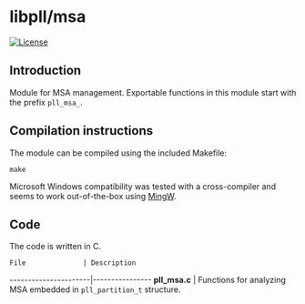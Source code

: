 # libpll/msa

[![License](https://img.shields.io/badge/license-AGPL-blue.svg)](http://www.gnu.org/licenses/agpl-3.0.en.html)

## Introduction

Module for MSA management. Exportable functions in this module start with the prefix `pll_msa_`.

## Compilation instructions

The module can be compiled using the included Makefile:

`make`

Microsoft Windows compatibility was tested with a cross-compiler and seems to
work out-of-the-box using [MingW](http://www.mingw.org/).

## Code

The code is written in C.

    File              | Description
----------------------|----------------
**pll_msa.c**         | Functions for analyzing MSA embedded in `pll_partition_t` structure.
